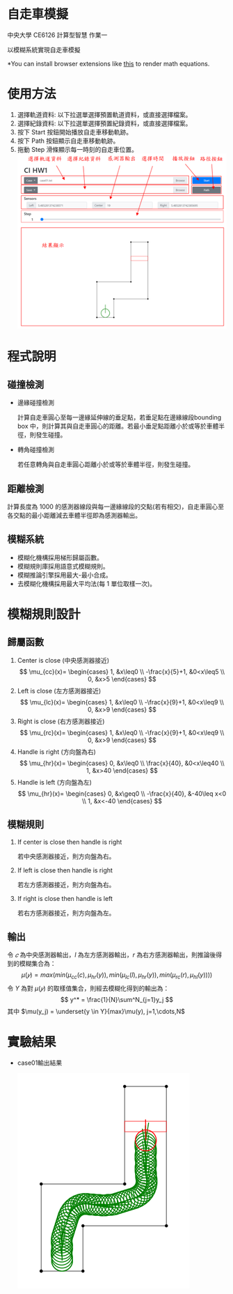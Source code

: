 # 自走車模擬
中央大學 CE6126 計算型智慧 作業一

以模糊系統實現自走車模擬

*You can install browser extensions like [this](https://chrome.google.com/webstore/detail/mathjax-plugin-for-github/ioemnmodlmafdkllaclgeombjnmnbima) to render math equations.

# 使用方法
1. 選擇軌道資料: 以下拉選單選擇預置軌道資料，或直接選擇檔案。
2. 選擇紀錄資料: 以下拉選單選擇預置紀錄資料，或直接選擇檔案。
3. 按下 Start 按鈕開始播放自走車移動軌跡。
4. 按下 Path 按鈕顯示自走車移動軌跡。
5. 拖動 Step 滑條顯示每一時刻的自走車位置。
![程式使用者介面](img/img1.png)

# 程式說明
## 碰撞檢測
+ 邊緣碰撞檢測

    計算自走車圓心至每一邊緣延伸線的垂足點，若垂足點在邊緣線段bounding box 中，則計算其與自走車圓心的距離。若最小垂足點距離小於或等於車體半徑，則發生碰撞。

+ 轉角碰撞檢測
   
   若任意轉角與自走車圓心距離小於或等於車體半徑，則發生碰撞。

## 距離檢測
計算長度為 1000 的感測器線段與每一邊緣線段的交點(若有相交)，自走車圓心至各交點的最小距離減去車體半徑即為感測器輸出。

## 模糊系統
+ 模糊化機構採用梯形歸屬函數。
+ 模糊規則庫採用語意式模糊規則。
+ 模糊推論引擎採用最大-最小合成。
+ 去模糊化機構採用最大平均法(每 1 單位取樣一次)。

# 模糊規則設計
## 歸屬函數
1. Center is close (中央感測器接近)
$$
\mu_{cc}(x)=
\begin{cases}
1, &x\leq0 \\
-\frac{x}{5}+1, &0<x\leq5 \\
0, &x>5
\end{cases}
$$
1. Left is close (左方感測器接近)
$$
\mu_{lc}(x)=
\begin{cases}
1, &x\leq0 \\
-\frac{x}{9}+1, &0<x\leq9 \\
0, &x>9
\end{cases}
$$
3. Right is close (右方感測器接近)
$$
\mu_{rc}(x)=
\begin{cases}
1, &x\leq0 \\
-\frac{x}{9}+1, &0<x\leq9 \\
0, &x>9
\end{cases}
$$
4. Handle is right (方向盤為右)
$$
\mu_{hr}(x)=
\begin{cases}
0, &x\leq0 \\
\frac{x}{40}, &0<x\leq40 \\
1, &x>40
\end{cases}
$$
5. Handle is left (方向盤為左)
$$
\mu_{hr}(x)=
\begin{cases}
0, &x\geq0 \\
-\frac{x}{40}, &-40\leq x<0 \\
1, &x<-40
\end{cases}
$$
## 模糊規則
1. If center is close then handle is right

    若中央感測器接近，則方向盤為右。
2. If left is close then handle is right

    若左方感測器接近，則方向盤為右。
3. If right is close then handle is left

    若右方感測器接近，則方向盤為左。
## 輸出
令 $𝑐$ 為中央感測器輸出，$l$ 為左方感測器輸出，$r$ 為右方感測器輸出，則推論後得到的模糊集合為：
$$
\mu(𝑦) = max(min(\mu_{cc}(c), \mu_{hr}(y)), min(\mu_{lc}(l), \mu_{hr}(y)), min(\mu_{rc}(r), \mu_{hl}(y))))
$$
令 $Y$ 為對 $\mu(𝑦)$ 的取樣值集合，則經去模糊化得到的輸出為：
$$
y^* = \frac{1}{N}\sum^N_{j=1}y_j
$$
其中 $\mu(y_j) = \underset{y \in Y}{max}\mu(y), j=1,\cdots,N$

# 實驗結果
+ case01輸出結果
  
  ![case01輸出結果](img/img2.png)
